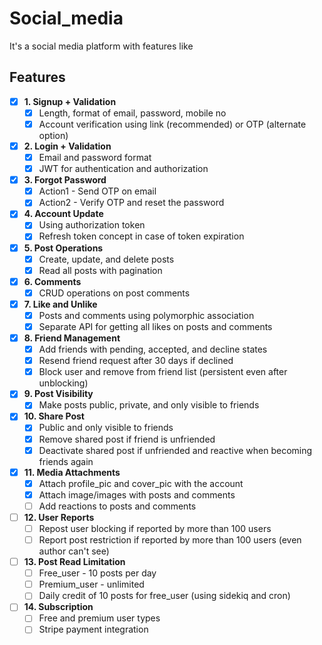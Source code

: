 # Social_media
It's a social media platform with features like

## Features

- [x] **1. Signup + Validation**
  - [x] Length, format of email, password, mobile no
  - [x] Account verification using link (recommended) or OTP (alternate option)

- [x] **2. Login + Validation**
  - [x] Email and password format
  - [x] JWT for authentication and authorization

- [x] **3. Forgot Password**
  - [x] Action1 - Send OTP on email
  - [x] Action2 - Verify OTP and reset the password

- [x] **4. Account Update**
  - [x] Using authorization token
  - [x] Refresh token concept in case of token expiration

- [x] **5. Post Operations**
  - [x] Create, update, and delete posts
  - [x] Read all posts with pagination

- [x] **6. Comments**
  - [x] CRUD operations on post comments

- [x] **7. Like and Unlike**
  - [x] Posts and comments using polymorphic association
  - [x] Separate API for getting all likes on posts and comments

- [x] **8. Friend Management**
  - [x] Add friends with pending, accepted, and decline states
  - [x] Resend friend request after 30 days if declined
  - [x] Block user and remove from friend list (persistent even after unblocking)

- [x] **9. Post Visibility**
  - [x] Make posts public, private, and only visible to friends

- [x] **10. Share Post**
  - [x] Public and only visible to friends
  - [x] Remove shared post if friend is unfriended
  - [x] Deactivate shared post if unfriended and reactive when becoming friends again

- [x] **11. Media Attachments**
  - [x] Attach profile_pic and cover_pic with the account
  - [x] Attach image/images with posts and comments
  - [ ] Add reactions to posts and comments

- [ ] **12. User Reports**
  - [ ] Repost user blocking if reported by more than 100 users
  - [ ] Report post restriction if reported by more than 100 users (even author can't see)

- [ ] **13. Post Read Limitation**
  - [ ] Free_user - 10 posts per day
  - [ ] Premium_user - unlimited
  - [ ] Daily credit of 10 posts for free_user (using sidekiq and cron)

- [ ] **14. Subscription**
  - [ ] Free and premium user types
  - [ ] Stripe payment integration
